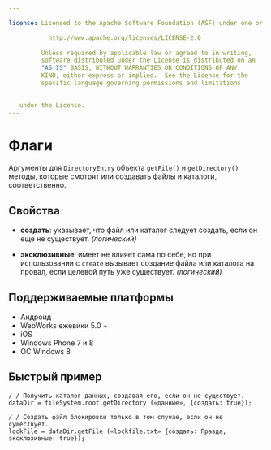 ```yaml
---

license: Licensed to the Apache Software Foundation (ASF) under one or more contributor license agreements. See the NOTICE file distributed with this work for additional information regarding copyright ownership. The ASF licenses this file to you under the Apache License, Version 2.0 (the "License"); you may not use this file except in compliance with the License. You may obtain a copy of the License at

           http://www.apache.org/licenses/LICENSE-2.0
    
         Unless required by applicable law or agreed to in writing,
         software distributed under the License is distributed on an
         "AS IS" BASIS, WITHOUT WARRANTIES OR CONDITIONS OF ANY
         KIND, either express or implied.  See the License for the
         specific language governing permissions and limitations
    

   under the License.
---
```


# Флаги

Аргументы для `DirectoryEntry` объекта `getFile()` и `getDirectory()` методы, которые смотрят или создавать файлы и каталоги, соответственно.

## Свойства

*   **создать**: указывает, что файл или каталог следует создать, если он еще не существует. *(логический)*

*   **эксклюзивные**: имеет не влияет сама по себе, но при использовании с `create` вызывает создание файла или каталога на провал, если целевой путь уже существует. *(логический)*

## Поддерживаемые платформы

*   Андроид
*   WebWorks ежевики 5.0 +
*   iOS
*   Windows Phone 7 и 8
*   ОС Windows 8

## Быстрый пример

    / / Получить каталог данных, создавая его, если он не существует.
    dataDir = fileSystem.root.getDirectory («данные», {создать: true});
    
    / / Создать файл блокировки только в том случае, если он не существует.
    lockFile = dataDir.getFile («lockfile.txt» {создать: Правда, эксклюзивные: true});